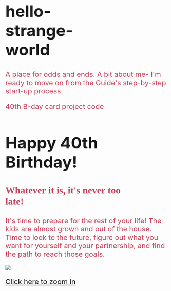 # hello-strange-world
A place for odds and ends.
A bit about me- I'm ready to move on from the Guide's step-by-step start-up process.


40th B-day card project code
<!doctype html>
<title>My Postcard</title>
<link rel="stylesheet" href="/css/theme4.css">
<style> 
h1 {
  width: 60%;
  font-size: 50px;
  text-align: left;
}
h3 {
color: rgb(200, 65, 90);
font-family: papyrus;
font-size: 30px;
text-align: left;
width: 80%;


}
p {
  color: rgb(200, 65, 90);
  font-size: 22px;
}
</style>

<h1>Happy 40th Birthday!</h1>


<h3>
  <strong>Whatever it is, it's never too late!</strong>
  </h3>
<p>It's time to prepare for the rest of your life! The kids are almost grown and out of the house. Time to look to the future, figure out what you want for yourself and your partnership, and find the path to reach those goals.</p>

<img src="/images/postcard/birthday2.png">

<a href="/images/postcard/holiday3a.png">Click here to zoom in</a>
